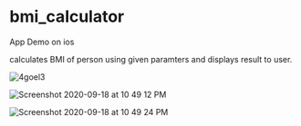 # bmi_calculator
App Demo on ios

calculates BMI of person using given paramters and displays result to user.

![4goel3](https://user-images.githubusercontent.com/68919917/94572392-99919a80-028e-11eb-91d1-7c9819f18d1d.gif)

![Screenshot 2020-09-18 at 10 49 12 PM](https://user-images.githubusercontent.com/68919917/93626973-e01b0580-fa01-11ea-803c-d6a4fd1662ce.png)

![Screenshot 2020-09-18 at 10 49 24 PM](https://user-images.githubusercontent.com/68919917/93627084-0640a580-fa02-11ea-975d-294805d5e30e.png)


